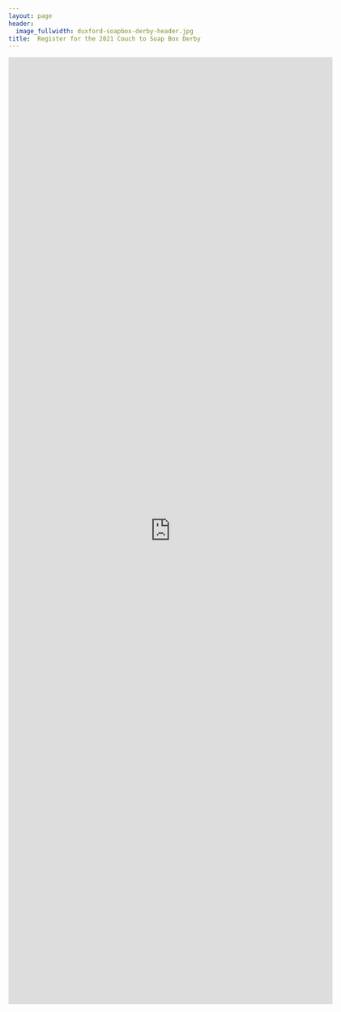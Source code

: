 ```yaml
---
layout: page
header:
  image_fullwidth: duxford-soapbox-derby-header.jpg
title:  Register for the 2021 Couch to Soap Box Derby
---
```


<iframe src="https://docs.google.com/forms/d/e/1FAIpQLSchlxo-E-RHGo0sLVNNk_zmSL24mT1EPIZa4jzqIZxAvH_wYA/viewform?embedded=true" width="640" height="1867" frameborder="0" marginheight="0" marginwidth="0">Loading…</iframe>
